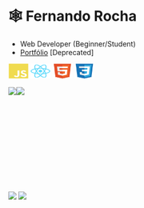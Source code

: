 # 🕸️ Fernando Rocha
- Web Developer (Beginner/Student) 
- [Portfólio](https://kyoshixd-portfolio.vercel.app/) [Deprecated]

<div style="display: inline_block">
  <img align="center" alt="Javascript" height="30" width="40" src="https://raw.githubusercontent.com/devicons/devicon/master/icons/javascript/javascript-plain.svg">
  <img align="center" alt="React" height="30" width="40" src="https://raw.githubusercontent.com/devicons/devicon/master/icons/react/react-original.svg">
  <img align="center" alt="HTML" height="30" width="40" src="https://raw.githubusercontent.com/devicons/devicon/master/icons/html5/html5-original.svg">
  <img align="center" alt="CSS" height="30" width="40" src="https://raw.githubusercontent.com/devicons/devicon/master/icons/css3/css3-original.svg">
  </div>
  <br />
  <div style="display: flex">
   <img src="https://github-readme-stats.vercel.app/api?username=fernandorocha11&show_icons=true&theme=dark" height="180em">
   <img src="https://github-readme-stats.vercel.app/api/top-langs/?username=fernandorocha11&layout=compact&langs_count=7&theme=dark" height="180em">
 </div>
 
 ##
 
   <a href="https://instagram.com/fernandorocha11" target="_blank"><img src="https://img.shields.io/badge/-Instagram-%23E4405F?style=for-the-badge&logo=instagram&logoColor=white" target="_blank"></a>
  <a href = "mailto:fernandorocha11@gmail.com"><img src="https://img.shields.io/badge/-Gmail-%23333?style=for-the-badge&logo=gmail&logoColor=white" target="_blank"></a>
